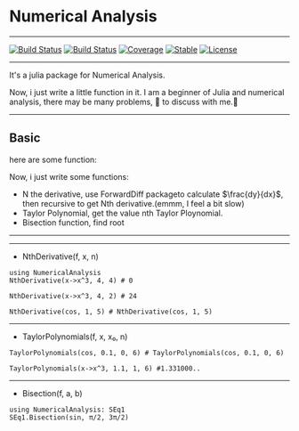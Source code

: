 # Numerical Analysis
*****
[![Build Status](https://travis-ci.com/ZhouZhuofei/NumericalAnalysis.jl.svg?branch=master)](https://travis-ci.com/ZhouZhuofei/NumericalAnalysis.jl)
[![Build Status](https://ci.appveyor.com/api/projects/status/github/ZhouZhuofei/NumericalAnalysis.jl?svg=true)](https://ci.appveyor.com/project/ZhouZhuofei/NumericalAnalysis-jl)
[![Coverage](https://coveralls.io/repos/github/ZhouZhuofei/NumericalAnalysis.jl/badge.svg?branch=master)](https://coveralls.io/github/ZhouZhuofei/NumericalAnalysis.jl?branch=master)
[![Stable](https://img.shields.io/badge/docs-stable-blue.svg)](https://ZhouZhuofei.github.io/NumericalAnalysis.jl/stabel)
[![License](https://img.shields.io/badge/license-MIT-brightgreen.svg?style=flat)](https://github.com/ZhouZhuofei/NumericalAnalysis.jl/blob/master/LICENSE)

****
It's a julia package for Numerical Analysis.

Now, i just write a little function in it.
I am a beginner of Julia and numerical analysis, there may be many problems, 👏 to discuss with me.🤣

***

## Basic

here are some function:



Now, i just write some functions:

- N the derivative, use ForwardDiff packageto calculate $\frac{dy}{dx}$, then recursive to get Nth derivative.(emmm, I feel a bit slow)
- Taylor Polynomial, get the value nth Taylor Ploynomial.
- Bisection function, find root
***
***




- NthDerivative(f, x, n)
```@example 1
using NumericalAnalysis
NthDerivative(x->x^3, 4, 4) # 0
```
```@example 1
NthDerivative(x->x^3, 4, 2) # 24
```
```@example 1
NthDerivative(cos, 1, 5) # NthDerivative(cos, 1, 5)
```

********************

- TaylorPolynomials(f, x, x₀, n)
```@example 1
TaylorPolynomials(cos, 0.1, 0, 6) # TaylorPolynomials(cos, 0.1, 0, 6)
```
```@example 1
TaylorPolynomials(x->x^3, 1.1, 1, 6) #1.331000..
```

********************

- Bisection(f, a, b)
```@example 1
using NumericalAnalysis: SEq1
SEq1.Bisection(sin, π/2, 3π/2)
```
